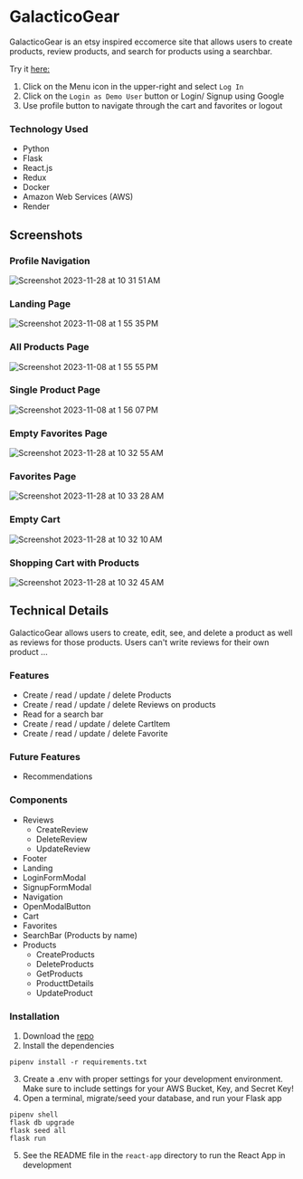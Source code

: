 # GalacticoGear

GalacticoGear is an etsy inspired eccomerce site that allows users to create products, review products, and search for products using a searchbar.

Try it [here:](https://galacticogear.onrender.com/)
1. Click on the Menu icon in the upper-right and select `Log In`
2. Click on the `Login as Demo User` button or Login/ Signup using Google
3. Use profile button to navigate through the cart and favorites or logout 

### Technology Used
* Python
* Flask
* React.js
* Redux
* Docker
* Amazon Web Services (AWS)
* Render

## Screenshots

### Profile Navigation
![Screenshot 2023-11-28 at 10 31 51 AM](https://github.com/JohnDoe4991/GalacticoGear/assets/127167614/a94244f8-dde1-4a7a-92a1-d83f7d69fc9a)

### Landing Page 
![Screenshot 2023-11-08 at 1 55 35 PM](https://github.com/JohnDoe4991/GalacticoGear/assets/127167614/25d44145-88e1-4eb5-874e-cb326e9d01d1)

### All Products Page 
![Screenshot 2023-11-08 at 1 55 55 PM](https://github.com/JohnDoe4991/GalacticoGear/assets/127167614/288922fa-ae86-4b06-bfbe-5311af3f3915)

### Single Product Page 
![Screenshot 2023-11-08 at 1 56 07 PM](https://github.com/JohnDoe4991/GalacticoGear/assets/127167614/aa8824ca-cf24-4aaa-9a91-c4cfd1a1f7ef)

### Empty Favorites Page
![Screenshot 2023-11-28 at 10 32 55 AM](https://github.com/JohnDoe4991/GalacticoGear/assets/127167614/3e7af6ad-cf18-4e50-a1ce-de876a8b1439)

### Favorites Page
![Screenshot 2023-11-28 at 10 33 28 AM](https://github.com/JohnDoe4991/GalacticoGear/assets/127167614/f21f74b8-d4e9-4a7f-82be-42d30315b44b)

### Empty Cart
![Screenshot 2023-11-28 at 10 32 10 AM](https://github.com/JohnDoe4991/GalacticoGear/assets/127167614/4864f210-49af-4345-9a3f-fe7faafd2101)

### Shopping Cart with Products
![Screenshot 2023-11-28 at 10 32 45 AM](https://github.com/JohnDoe4991/GalacticoGear/assets/127167614/a2c38b17-d872-4e11-828a-2dc8d23b3149)



## Technical Details

GalacticoGear allows users to create, edit, see, and delete a product as well as reviews for those products. Users can't write reviews for their own product ... 

### Features
* Create / read / update / delete Products
* Create / read / update / delete Reviews on products
* Read for a search bar
* Create / read / update / delete CartItem
* Create / read / update / delete Favorite

### Future Features
* Recommendations

### Components
* Reviews
  * CreateReview
  * DeleteReview
  * UpdateReview
* Footer
* Landing
* LoginFormModal
* SignupFormModal
* Navigation
* OpenModalButton
* Cart
* Favorites
* SearchBar (Products by name)
* Products
  * CreateProducts
  * DeleteProducts
  * GetProducts
  * ProducttDetails
  * UpdateProduct


### Installation
1. Download the [repo](https://github.com/JohnDoe4991/GalacticoGear)
2. Install the dependencies
```
pipenv install -r requirements.txt
```
3. Create a .env with proper settings for your development environment. Make sure to include settings for your AWS Bucket, Key, and Secret Key!
4. Open a terminal, migrate/seed your database, and run your Flask app
```
pipenv shell
flask db upgrade
flask seed all
flask run
```
5. See the README file in the `react-app` directory to run the React App in development

